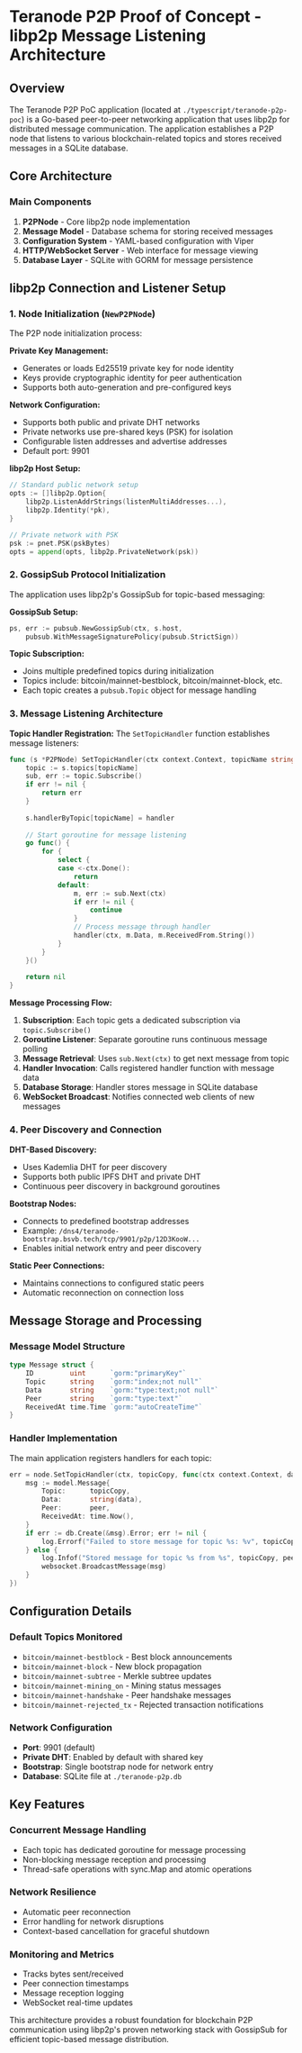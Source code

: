 # Teranode P2P Proof of Concept - libp2p Message Listening Architecture

## Overview
The Teranode P2P PoC application (located at `./typescript/teranode-p2p-poc`) is a Go-based peer-to-peer networking application that uses libp2p for distributed message communication. The application establishes a P2P node that listens to various blockchain-related topics and stores received messages in a SQLite database.

## Core Architecture

### Main Components
1. **P2PNode** - Core libp2p node implementation
2. **Message Model** - Database schema for storing received messages
3. **Configuration System** - YAML-based configuration with Viper
4. **HTTP/WebSocket Server** - Web interface for message viewing
5. **Database Layer** - SQLite with GORM for message persistence

## libp2p Connection and Listener Setup

### 1. Node Initialization (`NewP2PNode`)
The P2P node initialization process:

**Private Key Management:**
- Generates or loads Ed25519 private key for node identity
- Keys provide cryptographic identity for peer authentication
- Supports both auto-generation and pre-configured keys

**Network Configuration:**
- Supports both public and private DHT networks
- Private networks use pre-shared keys (PSK) for isolation
- Configurable listen addresses and advertise addresses
- Default port: 9901

**libp2p Host Setup:**
```go
// Standard public network setup
opts := []libp2p.Option{
    libp2p.ListenAddrStrings(listenMultiAddresses...),
    libp2p.Identity(*pk),
}

// Private network with PSK
psk := pnet.PSK(pskBytes)
opts = append(opts, libp2p.PrivateNetwork(psk))
```

### 2. GossipSub Protocol Initialization
The application uses libp2p's GossipSub for topic-based messaging:

**GossipSub Setup:**
```go
ps, err := pubsub.NewGossipSub(ctx, s.host,
    pubsub.WithMessageSignaturePolicy(pubsub.StrictSign))
```

**Topic Subscription:**
- Joins multiple predefined topics during initialization
- Topics include: bitcoin/mainnet-bestblock, bitcoin/mainnet-block, etc.
- Each topic creates a `pubsub.Topic` object for message handling

### 3. Message Listening Architecture

**Topic Handler Registration:**
The `SetTopicHandler` function establishes message listeners:

```go
func (s *P2PNode) SetTopicHandler(ctx context.Context, topicName string, handler Handler) error {
    topic := s.topics[topicName]
    sub, err := topic.Subscribe()
    if err != nil {
        return err
    }
    
    s.handlerByTopic[topicName] = handler
    
    // Start goroutine for message listening
    go func() {
        for {
            select {
            case <-ctx.Done():
                return
            default:
                m, err := sub.Next(ctx)
                if err != nil {
                    continue
                }
                // Process message through handler
                handler(ctx, m.Data, m.ReceivedFrom.String())
            }
        }
    }()
    
    return nil
}
```

**Message Processing Flow:**
1. **Subscription**: Each topic gets a dedicated subscription via `topic.Subscribe()`
2. **Goroutine Listener**: Separate goroutine runs continuous message polling
3. **Message Retrieval**: Uses `sub.Next(ctx)` to get next message from topic
4. **Handler Invocation**: Calls registered handler function with message data
5. **Database Storage**: Handler stores message in SQLite database
6. **WebSocket Broadcast**: Notifies connected web clients of new messages

### 4. Peer Discovery and Connection

**DHT-Based Discovery:**
- Uses Kademlia DHT for peer discovery
- Supports both public IPFS DHT and private DHT
- Continuous peer discovery in background goroutines

**Bootstrap Nodes:**
- Connects to predefined bootstrap addresses
- Example: `/dns4/teranode-bootstrap.bsvb.tech/tcp/9901/p2p/12D3KooW...`
- Enables initial network entry and peer discovery

**Static Peer Connections:**
- Maintains connections to configured static peers
- Automatic reconnection on connection loss

## Message Storage and Processing

### Message Model Structure
```go
type Message struct {
    ID         uint      `gorm:"primaryKey"`
    Topic      string    `gorm:"index;not null"`
    Data       string    `gorm:"type:text;not null"`
    Peer       string    `gorm:"type:text"`
    ReceivedAt time.Time `gorm:"autoCreateTime"`
}
```

### Handler Implementation
The main application registers handlers for each topic:
```go
err = node.SetTopicHandler(ctx, topicCopy, func(ctx context.Context, data []byte, peer string) {
    msg := model.Message{
        Topic:      topicCopy,
        Data:       string(data),
        Peer:       peer,
        ReceivedAt: time.Now(),
    }
    if err := db.Create(&msg).Error; err != nil {
        log.Errorf("Failed to store message for topic %s: %v", topicCopy, err)
    } else {
        log.Infof("Stored message for topic %s from %s", topicCopy, peer)
        websocket.BroadcastMessage(msg)
    }
})
```

## Configuration Details

### Default Topics Monitored
- `bitcoin/mainnet-bestblock` - Best block announcements
- `bitcoin/mainnet-block` - New block propagation
- `bitcoin/mainnet-subtree` - Merkle subtree updates
- `bitcoin/mainnet-mining_on` - Mining status messages
- `bitcoin/mainnet-handshake` - Peer handshake messages
- `bitcoin/mainnet-rejected_tx` - Rejected transaction notifications

### Network Configuration
- **Port**: 9901 (default)
- **Private DHT**: Enabled by default with shared key
- **Bootstrap**: Single bootstrap node for network entry
- **Database**: SQLite file at `./teranode-p2p.db`

## Key Features

### Concurrent Message Handling
- Each topic has dedicated goroutine for message processing
- Non-blocking message reception and processing
- Thread-safe operations with sync.Map and atomic operations

### Network Resilience
- Automatic peer reconnection
- Error handling for network disruptions
- Context-based cancellation for graceful shutdown

### Monitoring and Metrics
- Tracks bytes sent/received
- Peer connection timestamps
- Message reception logging
- WebSocket real-time updates

This architecture provides a robust foundation for blockchain P2P communication using libp2p's proven networking stack with GossipSub for efficient topic-based message distribution.